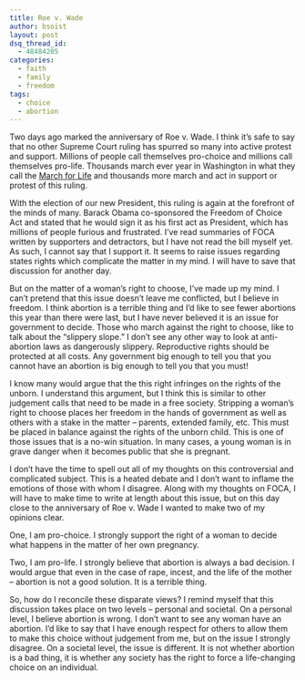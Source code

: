 ```yaml
---
title: Roe v. Wade
author: bsoist
layout: post
dsq_thread_id:
  - 48484205
categories:
  - faith
  - family
  - freedom
tags:
  - choice
  - abortion
---
```

Two days ago marked the anniversary of Roe v. Wade. I think it&#8217;s safe to say that no other Supreme Court ruling has spurred so many into active protest and support. Millions of people call themselves pro-choice and millions call themselves pro-life. Thousands march ever year in Washington in what they call the [March for Life][1] and thousands more march and act in support or protest of this ruling.

With the election of our new President, this ruling is again at the forefront of the minds of many. Barack Obama co-sponsored the Freedom of Choice Act and stated that he would sign it as his first act as President, which has millions of people furious and frustrated. I&#8217;ve read summaries of FOCA written by supporters and detractors, but I have not read the bill myself yet. As such, I cannot say that I support it. It seems to raise issues regarding states rights which complicate the matter in my mind. I will have to save that discussion for another day. 

But on the matter of a woman&#8217;s right to choose, I&#8217;ve made up my mind. I can&#8217;t pretend that this issue doesn&#8217;t leave me conflicted, but I believe in freedom. I think abortion is a terrible thing and I&#8217;d like to see fewer abortions this year than there were last, but I have never believed it is an issue for government to decide. Those who march against the right to choose, like to talk about the &#8220;slippery slope.&#8221; I don&#8217;t see any other way to look at anti-abortion laws as dangerously slippery. Reproductive rights should be protected at all costs. Any government big enough to tell you that you cannot have an abortion is big enough to tell you that you must! 

I know many would argue that the this right infringes on the rights of the unborn. I understand this argument, but I think this is similar to other judgement calls that need to be made in a free society. Stripping a woman&#8217;s right to choose places her freedom in the hands of government as well as others with a stake in the matter &#8211; parents, extended family, etc. This must be placed in balance against the rights of the unborn child. This is one of those issues that is a no-win situation. In many cases, a young woman is in grave danger when it becomes public that she is pregnant. 

I don&#8217;t have the time to spell out all of my thoughts on this controversial and complicated subject. This is a heated debate and I don&#8217;t want to inflame the emotions of those with whom I disagree. Along with my thoughts on FOCA, I will have to make time to write at length about this issue, but on this day close to the anniversary of Roe v. Wade I wanted to make two of my opinions clear.

One, I am pro-choice. I strongly support the right of a woman to decide what happens in the matter of her own pregnancy.

Two, I am pro-life. I strongly believe that abortion is always a bad decision. I would argue that even in the case of rape, incest, and the life of the mother &#8211; abortion is not a good solution. It is a terrible thing. 

So, how do I reconcile these disparate views? I remind myself that this discussion takes place on two levels &#8211; personal and societal. On a personal level, I believe abortion is wrong. I don&#8217;t want to see any woman have an abortion. I&#8217;d like to say that I have enough respect for others to allow them to make this choice without judgement from me, but on the issue I strongly disagree. On a societal level, the issue is different. It is not whether abortion is a bad thing, it is whether any society has the right to force a life-changing choice on an individual.

 [1]: http://www.marchforlife.org/
